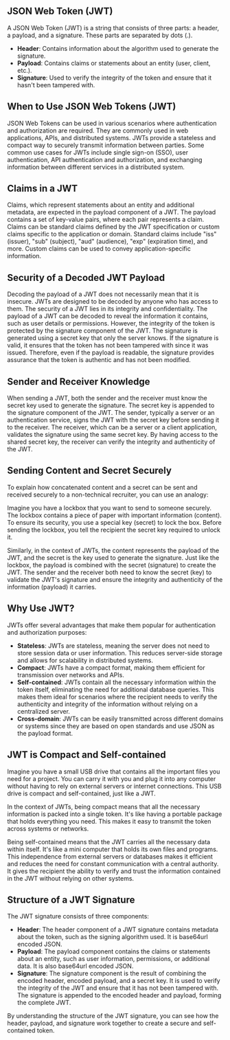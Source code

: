 ## JSON Web Token (JWT)

A JSON Web Token (JWT) is a string that consists of three parts: a header, a payload, and a signature. These parts are separated by dots (.).

- **Header**: Contains information about the algorithm used to generate the signature.
- **Payload**: Contains claims or statements about an entity (user, client, etc.).
- **Signature**: Used to verify the integrity of the token and ensure that it hasn't been tampered with.

## When to Use JSON Web Tokens (JWT)

JSON Web Tokens can be used in various scenarios where authentication and authorization are required. They are commonly used in web applications, APIs, and distributed systems. JWTs provide a stateless and compact way to securely transmit information between parties. Some common use cases for JWTs include single sign-on (SSO), user authentication, API authentication and authorization, and exchanging information between different services in a distributed system.

## Claims in a JWT

Claims, which represent statements about an entity and additional metadata, are expected in the payload component of a JWT. The payload contains a set of key-value pairs, where each pair represents a claim. Claims can be standard claims defined by the JWT specification or custom claims specific to the application or domain. Standard claims include "iss" (issuer), "sub" (subject), "aud" (audience), "exp" (expiration time), and more. Custom claims can be used to convey application-specific information.

## Security of a Decoded JWT Payload

Decoding the payload of a JWT does not necessarily mean that it is insecure. JWTs are designed to be decoded by anyone who has access to them. The security of a JWT lies in its integrity and confidentiality. The payload of a JWT can be decoded to reveal the information it contains, such as user details or permissions. However, the integrity of the token is protected by the signature component of the JWT. The signature is generated using a secret key that only the server knows. If the signature is valid, it ensures that the token has not been tampered with since it was issued. Therefore, even if the payload is readable, the signature provides assurance that the token is authentic and has not been modified.

## Sender and Receiver Knowledge

When sending a JWT, both the sender and the receiver must know the secret key used to generate the signature. The secret key is appended to the signature component of the JWT. The sender, typically a server or an authentication service, signs the JWT with the secret key before sending it to the receiver. The receiver, which can be a server or a client application, validates the signature using the same secret key. By having access to the shared secret key, the receiver can verify the integrity and authenticity of the JWT.

## Sending Content and Secret Securely

To explain how concatenated content and a secret can be sent and received securely to a non-technical recruiter, you can use an analogy:

Imagine you have a lockbox that you want to send to someone securely. The lockbox contains a piece of paper with important information (content). To ensure its security, you use a special key (secret) to lock the box. Before sending the lockbox, you tell the recipient the secret key required to unlock it.

Similarly, in the context of JWTs, the content represents the payload of the JWT, and the secret is the key used to generate the signature. Just like the lockbox, the payload is combined with the secret (signature) to create the JWT. The sender and the receiver both need to know the secret (key) to validate the JWT's signature and ensure the integrity and authenticity of the information (payload) it carries.

## Why Use JWT?

JWTs offer several advantages that make them popular for authentication and authorization purposes:

- **Stateless**: JWTs are stateless, meaning the server does not need to store session data or user information. This reduces server-side storage and allows for scalability in distributed systems.
- **Compact**: JWTs have a compact format, making them efficient for transmission over networks and APIs.
- **Self-contained**: JWTs contain all the necessary information within the token itself, eliminating the need for additional database queries. This makes them ideal for scenarios where the recipient needs to verify the authenticity and integrity of the information without relying on a centralized server.
- **Cross-domain**: JWTs can be easily transmitted across different domains or systems since they are based on open standards and use JSON as the payload format.

## JWT is Compact and Self-contained

Imagine you have a small USB drive that contains all the important files you need for a project. You can carry it with you and plug it into any computer without having to rely on external servers or internet connections. This USB drive is compact and self-contained, just like a JWT.

In the context of JWTs, being compact means that all the necessary information is packed into a single token. It's like having a portable package that holds everything you need. This makes it easy to transmit the token across systems or networks.

Being self-contained means that the JWT carries all the necessary data within itself. It's like a mini computer that holds its own files and programs. This independence from external servers or databases makes it efficient and reduces the need for constant communication with a central authority. It gives the recipient the ability to verify and trust the information contained in the JWT without relying on other systems.

## Structure of a JWT Signature

The JWT signature consists of three components:

- **Header**: The header component of a JWT signature contains metadata about the token, such as the signing algorithm used. It is base64url encoded JSON.
- **Payload**: The payload component contains the claims or statements about an entity, such as user information, permissions, or additional data. It is also base64url encoded JSON.
- **Signature**: The signature component is the result of combining the encoded header, encoded payload, and a secret key. It is used to verify the integrity of the JWT and ensure that it has not been tampered with. The signature is appended to the encoded header and payload, forming the complete JWT.

By understanding the structure of the JWT signature, you can see how the header, payload, and signature work together to create a secure and self-contained token.
